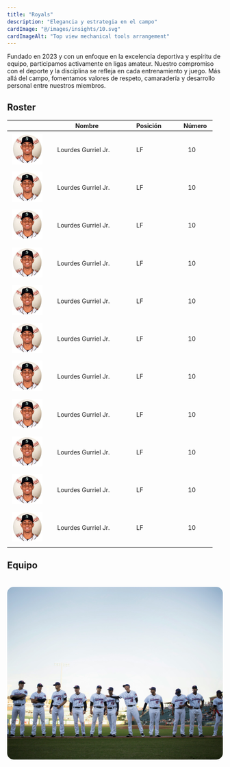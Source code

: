 ```yaml
---
title: "Royals"
description: "Elegancia y estrategia en el campo"
cardImage: "@/images/insights/10.svg"
cardImageAlt: "Top view mechanical tools arrangement"
---
```


Fundado en 2023 y con un enfoque en la excelencia deportiva y espíritu de equipo, participamos activamente en ligas amateur. Nuestro compromiso con el deporte y la disciplina se refleja en cada entrenamiento y juego. Más allá del campo, fomentamos valores de respeto, camaradería y desarrollo personal entre nuestros miembros.

## Roster

<style>
    .team-image {
        height: 4rem;
            max-width: 4rem;
        margin: 5px;
    }

      .table-cell {
        padding: 0 2rem 0 1rem;
        margin-top: 2rem; 
            text-align: center;
        /* Ajusta el valor según sea necesario */
  }
  .table-cell-dates {
    text-align: center;
  }

@media (min-width: 576px) {
     .team-image {
        height: 70px;
        max-width: 70px;
    }

          .table-cell {
        padding: 0 2rem 0 1rem;
        margin-top: 2rem; 
            text-align: center;
        /* Ajusta el valor según sea necesario */
  }
}

@media (min-width: 768px) { 
     .team-image {
        height: 70px;
        max-width: 70px;
    }

          .table-cell {
        padding: 0 2rem 0 1rem;
        margin-top: 2rem; 
            text-align: center;
        /* Ajusta el valor según sea necesario */
  }
}
</style>

|   | Nombre                | <span class="table-cell">Posición </span> | Número |
|---|-----------------------|----------|--------|
| <img src="/src/images/insights/player.jpeg" alt="Lourdes Gurriel Jr." class="team-image"> | <span class="table-cell">Lourdes Gurriel Jr.</span> | <span class="table-cell">LF</span>       |  <span class="table-cell">10 </span> |
| <img src="/src/images/insights/player.jpeg" alt="Lourdes Gurriel Jr." class="team-image"> | <span class="table-cell">Lourdes Gurriel Jr.</span> | <span class="table-cell">LF</span>       |  <span class="table-cell">10 </span>|
| <img src="/src/images/insights/player.jpeg" alt="Lourdes Gurriel Jr." class="team-image"> | <span class="table-cell">Lourdes Gurriel Jr.</span> | <span class="table-cell">LF</span>       |  <span class="table-cell">10 </span> |
| <img src="/src/images/insights/player.jpeg" alt="Lourdes Gurriel Jr." class="team-image"> | <span class="table-cell">Lourdes Gurriel Jr.</span> | <span class="table-cell">LF</span>       |  <span class="table-cell">10 </span> |
| <img src="/src/images/insights/player.jpeg" alt="Lourdes Gurriel Jr." class="team-image"> | <span class="table-cell">Lourdes Gurriel Jr.</span> | <span class="table-cell">LF</span>       |  <span class="table-cell">10 </span> |
| <img src="/src/images/insights/player.jpeg" alt="Lourdes Gurriel Jr." class="team-image"> | <span class="table-cell">Lourdes Gurriel Jr.</span> | <span class="table-cell">LF</span>       |  <span class="table-cell">10 </span> |
| <img src="/src/images/insights/player.jpeg" alt="Lourdes Gurriel Jr." class="team-image"> | <span class="table-cell">Lourdes Gurriel Jr.</span> | <span class="table-cell">LF</span>       |  <span class="table-cell">10 </span> |
| <img src="/src/images/insights/player.jpeg" alt="Lourdes Gurriel Jr." class="team-image"> | <span class="table-cell">Lourdes Gurriel Jr.</span> | <span class="table-cell">LF</span>       |  <span class="table-cell">10 </span> |
| <img src="/src/images/insights/player.jpeg" alt="Lourdes Gurriel Jr." class="team-image"> | <span class="table-cell">Lourdes Gurriel Jr.</span> | <span class="table-cell">LF</span>       |  <span class="table-cell">10 </span> |
| <img src="/src/images/insights/player.jpeg" alt="Lourdes Gurriel Jr." class="team-image"> | <span class="table-cell">Lourdes Gurriel Jr.</span> | <span class="table-cell">LF</span>       |  <span class="table-cell">10 </span> |
| <img src="/src/images/insights/player.jpeg" alt="Lourdes Gurriel Jr." class="team-image"> | <span class="table-cell">Lourdes Gurriel Jr.</span> | <span class="table-cell">LF</span>       |  <span class="table-cell">10 </span> |


## Equipo

<img src="/src/images/insights/1t.jpg" alt="Image description" style="border-radius: 15px; margin-top: 20px;">

